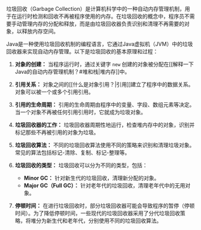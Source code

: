 垃圾回收（Garbage Collection）是计算机科学中的一种自动内存管理机制，用于在运行时检测和回收不再被程序使用的内存。在垃圾回收的概念中，程序员不需要手动管理内存的分配和释放，而是由垃圾回收器负责识别和清理不再需要的对象，以释放内存空间。

Java是一种使用垃圾回收机制的编程语言，它通过Java虚拟机（JVM）中的垃圾回收器来实现自动内存管理。以下是垃圾回收的基本原理和过程：

1. **对象的创建：** 当程序运行时，通过关键字 `new` 创建的对象被分配在[[解释一下Java的自动内存管理机制？#堆和栈|堆内存]]中。

2. **引用关系：** 对象之间的[[什么是对象引用？|引用]]建立了程序中的数据关系。对象可以被一个或多个引用引用。

3. **引用的生命周期：** 引用的生命周期由程序中的变量、字段、数组元素等决定。当一个对象不再被任何引用引用时，它就成为垃圾对象。

4. **垃圾回收器的工作：** 垃圾回收器周期性地运行，检查堆内存中的对象，识别并标记那些不再被引用的对象为垃圾。

5. **垃圾回收算法：** 不同的垃圾回收算法使用不同的策略来识别和清理垃圾对象。常见的算法包括标记-清除、复制、标记-整理等。

6. **垃圾回收的类型：** 垃圾回收可以分为不同的类型，包括：
   - **Minor GC：** 针对新生代的垃圾回收，清理新分配的对象。
   - **Major GC（Full GC）：** 针对老年代的垃圾回收，清理老年代中的无用对象。

7. **停顿时间：** 在进行垃圾回收时，部分垃圾回收器可能会导致程序的暂停（停顿时间）。为了降低停顿时间，一些现代的垃圾回收器采用了分代垃圾回收策略，将堆分为新生代和老年代，分别使用不同的垃圾回收算法。
